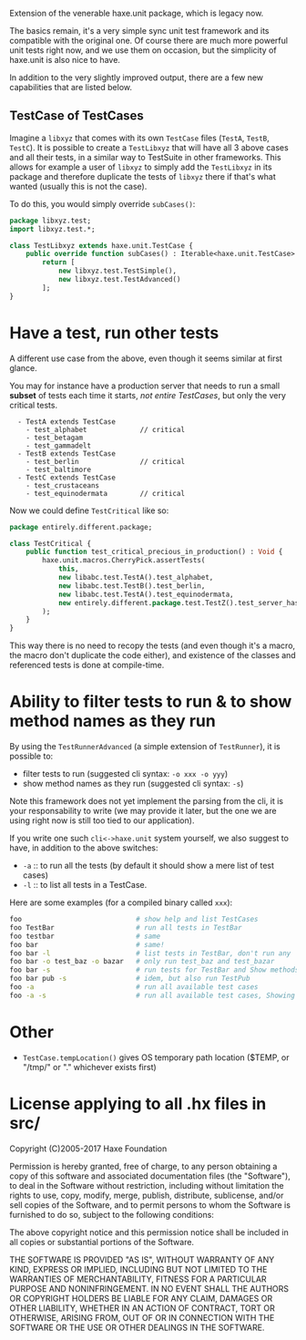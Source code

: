 Extension of the venerable haxe.unit package, which is legacy now.

The basics remain, it's a very simple sync unit test framework and its compatible with the original one. Of course there are much more powerful unit tests right now, and we use them on occasion, but the simplicity of haxe.unit is also nice to have.

In addition to the very slightly improved output, there are a few new capabilities that are listed below.

## TestCase of TestCases

Imagine a `libxyz` that comes with its own `TestCase` files (`TestA`, `TestB`, `TestC`).
It is possible to create a `TestLibxyz` that will have all 3 above cases and all their tests,
in a similar way to TestSuite in other frameworks. This allows for example a user of `libxyz` 
to simply add the `TestLibxyz` in its package and therefore duplicate the tests of `libxyz` 
there if that's what wanted (usually this is not the case).

To do this, you would simply override `subCases()`:

```haxe
package libxyz.test;
import libxyz.test.*;

class TestLibxyz extends haxe.unit.TestCase {
    public override function subCases() : Iterable<haxe.unit.TestCase>
        return [ 
            new libxyz.test.TestSimple(), 
            new libxyz.test.TestAdvanced() 
        ];
}
```
# Have a test, run other tests

A different use case from the above, even though it seems similar at first glance.

You may for instance have a production server that needs to run a small **subset**
of tests each time it starts, *not entire TestCases*, but only the very critical tests.

```
  - TestA extends TestCase
    - test_alphabet             // critical
    - test_betagam
    - test_gammadelt
  - TestB extends TestCase
    - test_berlin               // critical
    - test_baltimore
  - TestC extends TestCase
    - test_crustaceans
    - test_equinodermata        // critical
```

Now we could define `TestCritical` like so:
```haxe
package entirely.different.package;

class TestCritical {
    public function test_critical_precious_in_production() : Void {
        haxe.unit.macros.CherryPick.assertTests(
            this,
            new libabc.test.TestA().test_alphabet,
            new libabc.test.TestB().test_berlin,
            new libabc.test.TestA().test_equinodermata,
            new entirely.different.package.test.TestZ().test_server_has_qualified_name
        );
    } 
}
```

This way there is no need to recopy the tests (and even though it's a macro,
the macro don't duplicate the code either), and existence of the classes and
referenced tests is done at compile-time.

# Ability to filter tests to run & to show method names as they run

By using the `TestRunnerAdvanced` (a simple extension of `TestRunner`), 
it is possible to:

* filter tests to run (suggested cli syntax: `-o xxx -o yyy`)
* show method names as they run (suggested cli syntax: `-s`)

Note this framework does not yet implement the parsing from the cli,
it is your responsability to write (we may provide it later, but the
one we are using right now is still too tied to our application).

If you write one such `cli<->haxe.unit` system yourself, we also suggest 
to have, in addition to the above switches:
* `-a` :: to run all the tests (by default it should show a mere list of test cases)
* `-l` :: to list all tests in a TestCase.

Here are some examples (for a compiled binary called `xxx`):

```bash
foo                            # show help and list TestCases
foo TestBar                    # run all tests in TestBar 
foo testbar                    # same
foo bar                        # same!
foo bar -l                     # list tests in TestBar, don't run any
foo bar -o test_baz -o bazar   # only run test_baz and test_bazar
foo bar -s                     # run tests for TestBar and Show methods, instead of linear "."
foo bar pub -s                 # idem, but also run TestPub
foo -a                         # run all available test cases
foo -a -s                      # run all available test cases, Showing methods, instead of linear "."
```

# Other

* `TestCase.tempLocation()` gives OS temporary path location ($TEMP, or "/tmp/" or "." whichever exists first)

# License applying to all .hx files in src/

Copyright (C)2005-2017 Haxe Foundation
                                                                            
Permission is hereby granted, free of charge, to any person obtaining a
copy of this software and associated documentation files (the "Software"),
to deal in the Software without restriction, including without limitation
the rights to use, copy, modify, merge, publish, distribute, sublicense,
and/or sell copies of the Software, and to permit persons to whom the
Software is furnished to do so, subject to the following conditions:
                                                                            
The above copyright notice and this permission notice shall be included in
all copies or substantial portions of the Software.
                                                                            
THE SOFTWARE IS PROVIDED "AS IS", WITHOUT WARRANTY OF ANY KIND, EXPRESS OR
IMPLIED, INCLUDING BUT NOT LIMITED TO THE WARRANTIES OF MERCHANTABILITY,
FITNESS FOR A PARTICULAR PURPOSE AND NONINFRINGEMENT. IN NO EVENT SHALL THE
AUTHORS OR COPYRIGHT HOLDERS BE LIABLE FOR ANY CLAIM, DAMAGES OR OTHER
LIABILITY, WHETHER IN AN ACTION OF CONTRACT, TORT OR OTHERWISE, ARISING
FROM, OUT OF OR IN CONNECTION WITH THE SOFTWARE OR THE USE OR OTHER
DEALINGS IN THE SOFTWARE.
